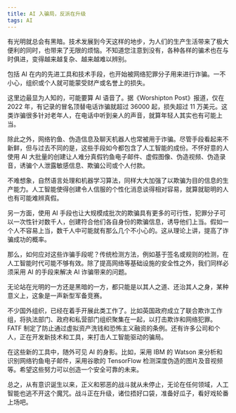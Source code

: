 ```yaml
---
title: AI 入骗局，反派在升级
tags: AI
---
```


有光明就总会有黑暗。技术发展到今天这样的地步，为人们的生产生活带来了极大便利的同时，也带来了无限的烦恼。不知道您注意到没有，各种各样的骗术也在与时俱进，变得越来越复杂、越来越难以辨别。

包括 AI 在内的先进工具和技术手段，也开始被网络犯罪分子用来进行诈骗。一不小心，组织或个人就可能蒙受财产或名誉上的损失。

这里边最显为人知的，可能要算 AI 语音了。据《Worshipton Post》报道，仅在 2022 年，有记录的冒名顶替电话诈骗就超过 36000 起，损失超过 11 万美元。这类诈骗很多针对老年人，在电话中听到亲人的声音，就算年轻人其实也有可能上当。

除此之外，网络钓鱼、伪造信息及聊天机器人也常被用于诈骗。尽管手段看起来不新鲜，但与过去不同的是，这些手段如今都包含了人工智能的成份。不怀好意的人使用 AI 大批量的创建让人难分真假钓鱼电子邮件、虚假图像、伪造视频、伪造录音，诱骗个人泄露敏感信息、欺骗公司或个人付款。

不难想象，自然语言处理和机器学习算法，同样大大加强了以欺骗为目的信息的生产能力。人工智能使得创建令人信服的个性化消息谈得相对容易，就算就聪明的人也有可能难辨真假。

另一方面，使用 AI 手段也让大规模成批次的欺骗具有更多的可行性，犯罪分子可以一次性针对数千人，创建符合他们各自身份的欺骗信息，诱导他们上当。假如一个人不容易上当，数千人中可能就有那么几个不小心的。这从理论上讲，提高了诈骗成功的概率。

那么，如何应对这些诈骗手段呢？传统检测方法，例如基于签名或规则的检测，在人工智能时代可能不够有效。除了提高网络等基础设施的安全性之外，我们同样必须采用 AI 的手段来解决 AI 诈骗带来的问题。

无论站在光明的一方还是黑暗的一方，都只能是以其人之道、还治其人之身，某种意义上，这象是一声新型军备竞赛。

不少国外组织，已经在着手开展此类工作了。比如英国政府成立了联合欺诈工作组，将执法部门、政府和私营部门组织聚集在一起，以打击欺诈和网络犯罪。FATF 制定了防止通过虚拟资产洗钱和恐怖主义融资的条例。还有许多公司和个人，正在开发新技术和工具，来打击人工智能驱动的骗局。

在这些新的工具中，随外可见 AI 的身影。比如，采用 IBM 的 Watson 来分析和识别网络钓鱼电子邮件，采用谷歌的 TensorFlow 检测深度伪造的图片及音视频等。希望这些努力可以创造一个安全可靠的未来。

总之，从有意识诞生以来，正义和邪恶的战斗就从未停止，无论在任何领域，人工智能也逃不开这个魔咒。战斗正在升级，诸位捂好口袋，准备好瓜子，看好戏轮番上场吧。
